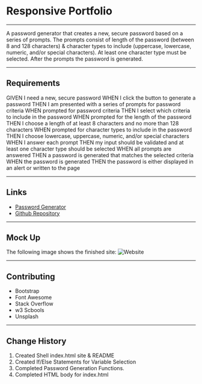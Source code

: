 # Responsive Portfolio

---

A password generator that creates a new, secure password based on a series of prompts. The prompts consist of length of the password (between 8 and 128 characters) & character types to include (uppercase, lowercase, numeric, and/or special characters). At least one character type must be selected. After the prompts the password is generated.

---

## Requirements

GIVEN I need a new, secure password
WHEN I click the button to generate a password
THEN I am presented with a series of prompts for password criteria
WHEN prompted for password criteria
THEN I select which criteria to include in the password
WHEN prompted for the length of the password
THEN I choose a length of at least 8 characters and no more than 128 characters
WHEN prompted for character types to include in the password
THEN I choose lowercase, uppercase, numeric, and/or special characters
WHEN I answer each prompt
THEN my input should be validated and at least one character type should be selected
WHEN all prompts are answered
THEN a password is generated that matches the selected criteria
WHEN the password is generated
THEN the password is either displayed in an alert or written to the page

---

## Links

* [Password Generator](https://jondnv.github.io/PasswordGenerator/)
* [Github Repository](https://github.com/JonDnv/PasswordGenerator)
  
---

## Mock Up

The following image shows the finished site:
![Website](./Assets/)

---

## Contributing

* Bootstrap
* Font Awesome
* Stack Overflow
* w3 Scbools
* Unsplash

---

## Change History

 1. Created Shell index.html site & README
 2. Created If/Else Statements for Variable Selection
 3. Completed Password Generation Functions.
 4. Completed HTML body for index.html